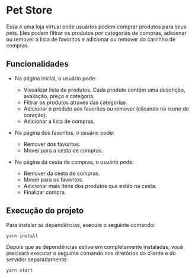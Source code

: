 # Pet Store
Essa é uma loja virtual onde usuários podem comprar produtos para seus pets. 
Eles podem filtrar os produtos por categorias de compras, adicionar ou remover a lista de favoritos e adicionar ou remover do carrinho de compras.

## Funcionalidades
* Na página inicial, o usuário pode:
  * Visualizar lista de produtos. Cada produto contém uma descrição, avaliação, preço e categoria.
  * Filtrar os produtos através das categorias.
  * Adicionar o produto aos favoritos ou remover (clicando no icone de coração).
  * Adicionar a lista de compras.
  
* Na página dos favoritos, o usuário pode:
  * Remover dos favoritos.
  * Mover para a cesta de compras.

* Na página da cesta de compras, o usuário pode:
  * Remover da cesta de compras.
  * Mover para os favoritos.
  * Adicionar mais itens dos produtos que estão na cesta.
  * Finalizar compra.

## Execução do projeto
Para instalar as dependências, execute o seguinte comando:

```sh
yarn install
```
Depois que as dependências estiverem completamente instaladas, você precisará executar o seguinte comando nos diretórios do cliente e do servidor separadamente:

```sh
yarn start
```
